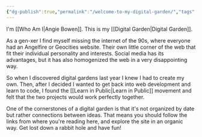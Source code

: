 ```yaml
---
{"dg-publish":true,"permalink":"/welcome-to-my-digital-garden/","tags":["gardenEntry"]}
---
```



I'm [[Who Am I\|Angie Bowen]]. This is my [[Digital Garden\|Digital Garden]]. 

As a gen-xer I find myself missing the internet of the 90s, where everyone had an Angelfire or Geocities website. Their own little corner of the web that fit their individual personality and interests. Social media has its advantages, but it has also homogenized the web in a very disappointing way.

So when I discovered digital gardens last year I knew I had to create my own. Then, after I decided I wanted to get back into web development and learn to code, I found the [[Learn in Public\|Learn in Public]] movement and felt that the two projects would work perfectly together.

One of the cornerstones of a digital garden is that it's not organized by date but rather connections between ideas. That means you should follow the links from where you're reading here, and explore the site in an organic way. Get lost down a rabbit hole and have fun!